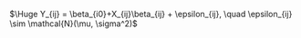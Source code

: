 $\Huge Y_{ij} = \beta_{i0}+X_{ij}\beta_{ij} + \epsilon_{ij}, \quad \epsilon_{ij} \sim \mathcal{N}(\mu, \sigma^2)$
